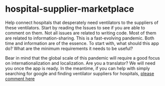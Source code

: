 # hospital-supplier-marketplace

Help connect hospitals that desperately need ventilators to the suppliers of these ventilators. Start by reading the Issues to see if you are able to comment on them. Not all issues are related to writing code. Most of them are related to information-sharing. This is a fast-evolving pandemic. Both time and information are of the essence. To start with, what should this app do? What are the minimum requirements it needs to be useful? 

Bear in mind that the global scale of this pandemic will require a good focus on internationalization and localization. Are you a translator? We will need you once the app is ready. In the meantime, if you can help with simply searching for google and finding ventilator suppliers for hospitals, [please comment here](https://github.com/1M-Ventilators/hospital-supplier-marketplace/issues/2)
